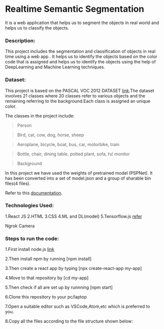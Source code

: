 # Realtime Semantic Segmentation
It is a web application that helps us to segment the objects in real world and helps us to classify the objects.

### Description:
This project includes the segmentation and classification of  objects in real time using a web app . It helps us to identify the objects based on the color code that is assigned and helps us to identify the objects using the help of DeepLearning and Machine Learning techniques.

### Dataset:
This project is based on the PASCAL VOC 2012 DATASET [link](http://host.robots.ox.ac.uk/pascal/VOC/voc2012/VOCtrainval_11-May-2012.tar).The dataset involves 21 classes where 20 classes refer to various objects and the remaining referring to the background.Each class is assigned an unique color.

The classes in the project include:

>Person

>Bird, cat, cow, dog, horse, sheep

>Aeroplane, bicycle, boat, bus, car, motorbike, train

>Bottle, chair, dining table, potted plant, sofa, tv/ monitor

>Background


In this project we have used the weights of  pretrained model (PSPNet). It has been converted into a set of model.json and a group of sharable bin files(4 files).

Refer to this [documentation](https://huningxin.github.io/tfjs-converter/).

### Technologies Used:
1.React JS
2.HTML
3.CSS
4.ML and DL(model)
5.Tensorflow.js [refer](https://www.tensorflow.org/js)

Ngrok
Camera


### Steps to run the code:
1.First install node.js [link](https://nodejs.org/dist/v12.18.3/node-v12.18.3-x64.msi)

2.Then install npm by running [npm install]

3.Then create a react app by typing [npx create-react-app my-app]

4.Move to that repository by [cd my-app]

5.Then check if all are set up by runnning [npm start]

6.Clone this repository to your pc/laptop

7.Open a suitable editor such as VSCode,Atom,etc which is preferred to you.

8.Copy all the files according to the file structure shown below:







